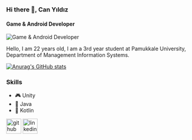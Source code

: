 ### Hi there 👋, Can Yıldız
#### Game & Android Developer
![Game & Android Developer](https://arturssmirnovs.github.io/github-profile-readme-generator/images/banner.png)

Hello, I am 22 years old, I am a 3rd year student at Pamukkale University, Department of Management Information Systems.

[![Anurag's GitHub stats](https://github-readme-stats.vercel.app/api?username=anuraghazra)](https://github.com/anuraghazra/github-readme-stats)
### Skills 
* 🎮 Unity 
* 📱 Java 
* 📱 Kotlin


[<img src='https://cdn.jsdelivr.net/npm/simple-icons@3.0.1/icons/github.svg' alt='github' height='40'>](https://github.com/Cann2000)  [<img src='https://cdn.jsdelivr.net/npm/simple-icons@3.0.1/icons/linkedin.svg' alt='linkedin' height='40'>](https://www.linkedin.com/in/can-y%C4%B1ld%C4%B1z-6836a21b4/)  


